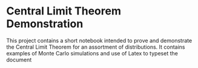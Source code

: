 # Central Limit Theorem Demonstration
This project contains a short notebook intended to prove and demonstrate the Central Limit Theorem for an assortment of distributions. It contains examples of Monte Carlo simulations and use of Latex to typeset the document
